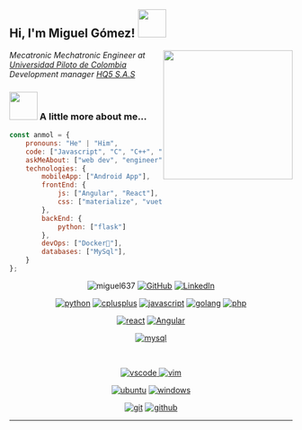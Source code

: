 <h2> Hi, I'm Miguel Gómez! <img src="https://media.giphy.com/media/mGcNjsfWAjY5AEZNw6/giphy.gif" width="50"></h2>
<img align='right' src="https://media1.giphy.com/media/ZXkraFrlIW1D25M6ZJ/giphy.gif?cid=ecf05e47ylrdpwepmd8139petww7muik68shbh9cf69qdyur&rid=giphy.gif&ct=g" width="230">
<p><em>Mecatronic Mechatronic Engineer at <a href="https://www.unipiloto.edu.co/">Universidad Piloto de Colombia</a></br>Development manager <a href="#">HQ5 S.A.S</a>
</em></p>


### <img src="https://media0.giphy.com/media/B6IBrYTyvo1UJOXF9u/giphy.gif?cid=ecf05e47bflm7ts1js5hjhx970qe0g7tomqf4jij6h2jh59w&rid=giphy.gif&ct=g" width="50"> A little more about me...  

```javascript
const anmol = {
    pronouns: "He" | "Him",
    code: ["Javascript", "C", "C++", "Python", "CSS", "HTML", "php", "Deluge"],
    askMeAbout: ["web dev", "engineer", "electronic designer", "3D Modeler"],
    technologies: {
        mobileApp: ["Android App"],
        frontEnd: {
            js: ["Angular", "React"],
            css: ["materialize", "vuetify", "bootstrap"]
        },
        backEnd: {
            python: ["flask"]
        },
        devOps: ["Docker🐳"],
        databases: ["MySql"],
    }
};
```
<p align="center">
 <img src="https://komarev.com/ghpvc/?username=miguel637" alt="miguel637" />
 <a href="https://github.com/miguel637"><img src="https://img.shields.io/github/followers/miguel637.svg?label=GitHub&style=social" alt="GitHub"></a>
 <a href="https://www.linkedin.com/in/miguel-alejandro-g%C3%B3mez-alarc%C3%B3n-5738361a2/"><img src="https://img.shields.io/badge/LinkedIn--_.svg?style=social&logo=linkedin" alt="LinkedIn"></a>
</p>

<p align="center">
<a href="https://github.com/miguel637"><img src="https://img.shields.io/badge/python-FFFF00.svg?style=for-the-badge&logo=python&logoColor=0768a8&labelColor=ffffff" alt="python"></a>
<a href="https://github.com/miguel637"><img src="https://img.shields.io/badge/C++-4B0082.svg?style=for-the-badge&logo=c%2B%2B&logoColor=4B0082&labelColor=ffffff" alt="cplusplus"></a>
<a href="https://github.com/miguel637"><img src="https://img.shields.io/badge/JS-f5f542.svg?style=for-the-badge&logo=javascript&logoColor=f5f542&labelColor=ffffff" alt="javascript"></a>
<a href="https://github.com/miguel637"><img src="https://img.shields.io/badge/GO-42c8f5.svg?style=for-the-badge&logo=go&logoColor=42c8f5&labelColor=ffffff" alt="golang"></a>
<a href="https://github.com/miguel637"><img src="https://img.shields.io/badge/PHP-6566ba.svg?style=for-the-badge&logo=php&logoColor=6566ba&labelColor=ffffff" alt="php"></a>
</p>

<p align="center">					    
<a href="https://github.com/miguel637"><img src="https://img.shields.io/badge/react-61DAFB.svg?style=for-the-badge&logo=react&logoColor=61DAFB&labelColor=ffffff" alt="react"></a>
<a href="https://github.com/miguel637"><img src="https://img.shields.io/badge/React Native-3aabe8.svg?style=for-the-badge&logo=react&logoColor=3aabe8&labelColor=ffffff" alt="Angular"></a>
</p>

<p align="center">
<a href="https://github.com/miguel637"><img src="https://img.shields.io/badge/mysql-3aabe8.svg?style=for-the-badge&logo=mysql&logoColor=3aabe8&labelColor=ffffff" alt="mysql"></a>
</p><br>

<p align="center">
<a href="https://github.com/miguel637">
<img src="https://img.shields.io/badge/vscode-blue.svg?style=for-the-badge&logo=visual-studio-code&labelColor=ffffff&logoColor=blue" alt="vscode">
</a>
<a href="https://github.com/miguel637"><img src="https://img.shields.io/badge/vim-darkgreen.svg?style=for-the-badge&logo=vim&logoColor=darkgreen&labelColor=ffffff" alt="vim"></a>
</p>

<p align="center">
<a href="https://github.com/miguel637">
<img src="https://img.shields.io/badge/ubuntu-f7873b.svg?style=for-the-badge&logo=ubuntu&labelColor=ffffff&logoColor=f7873b" alt="ubuntu"></a>
<a href="https://github.com/miguel637"><img src="https://img.shields.io/badge/windows-3795fa.svg?style=for-the-badge&logo=windows&logoColor=3795fa&labelColor=ffffff" alt="windows"></a>
</p>

<p align="center">
<a href="https://github.com/miguel637"><img src="https://img.shields.io/badge/git-F05032.svg?style=for-the-badge&logo=git&logoColor=F05032&labelColor=ffffff" alt="git"></a>
<a href="https://github.com/miguel637"><img src="https://img.shields.io/badge/github-black.svg?style=for-the-badge&logo=github&logoColor=black&labelColor=ffffff" alt="github"></a>
</p>

---
